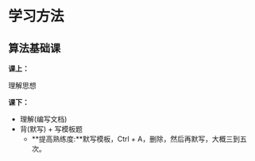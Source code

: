 # 学习方法

## 算法基础课

**课上：**

理解思想

**课下：**

- 理解(编写文档)
- 背(默写) + 写模板题
  - **提高熟练度:**默写模板，Ctrl + A，删除，然后再默写，大概三到五次。